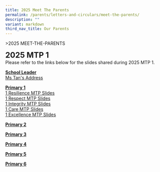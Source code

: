 ```yaml
---
title: 2025 Meet The Parents
permalink: /parents/letters-and-circulars/meet-the-parents/
description: ""
variant: markdown
third_nav_title: Our Parents
---
```

&gt;2025 MEET-THE-PARENTS

**<font size="5">2025 MTP 1</font>**<br>
Please refer to the links below for the slides shared during 2025 MTP 1.

**<u>School Leader</u>** <br>
[Ms Tan's Address](/files/Ms_Tan_s_Address.pdf)

**<u>Primary 1</u>** <br>
[1 Resilience MTP Slides](/files/1RS_Slides_MTP_2025.pdf) <br>
[1 Respect MTP Slides](/files/1RP_FT_Slides_MTP_2025.pdf) <br>
[1 Integrity MTP Slides](/files/1IN_FT_Slides__MTP_2025.pdf) <br>
[1 Care MTP Slides](/files/1CA_Slides_MTP_2025.pdf) <br>
[1 Excellence MTP Slides](/files/1EN_FT_Slides_MTP_2025.pdf)

**<u>Primary 2</u>**<br>


**<u>Primary 3</u>**<br>


**<u>Primary 4</u>**<br>


**<u>Primary 5</u>**<br>


**<u>Primary 6</u>**<br>